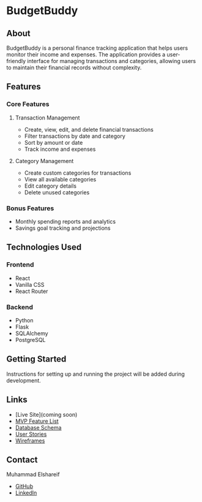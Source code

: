 # BudgetBuddy

## About

BudgetBuddy is a personal finance tracking application that helps users monitor their income and expenses. The application provides a user-friendly interface for managing transactions and categories, allowing users to maintain their financial records without complexity.

## Features

### Core Features

1. Transaction Management

   - Create, view, edit, and delete financial transactions
   - Filter transactions by date and category
   - Sort by amount or date
   - Track income and expenses

2. Category Management
   - Create custom categories for transactions
   - View all available categories
   - Edit category details
   - Delete unused categories

### Bonus Features

- Monthly spending reports and analytics
- Savings goal tracking and projections

## Technologies Used

### Frontend

- React
- Vanilla CSS
- React Router

### Backend

- Python
- Flask
- SQLAlchemy
- PostgreSQL

## Getting Started

Instructions for setting up and running the project will be added during development.

## Links

- [Live Site](coming soon)
- [MVP Feature List](https://github.com/yourusername/BudgetBuddy/wiki/MVP-Features)
- [Database Schema](https://github.com/yourusername/BudgetBuddy/wiki/Database-Schema)
- [User Stories](https://github.com/yourusername/BudgetBuddy/wiki/User-Stories)
- [Wireframes](https://github.com/yourusername/BudgetBuddy/wiki/Wireframes)

## Contact

Muhammad Elshareif

- [GitHub](https://github.com/yourusername)
- [LinkedIn](https://www.linkedin.com/in/yourusername)
